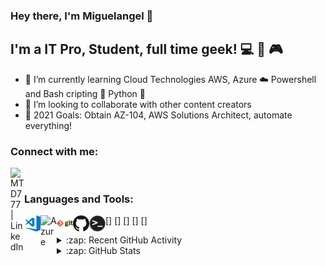### Hey there, I'm Miguelangel 👋


## I'm a IT Pro, Student, full time geek! :computer: :green_book: :video_game:

- 🌱 I’m currently learning Cloud Technologies AWS, Azure :cloud: Powershell and Bash cripting :memo: Python :snake:
- 👯 I’m looking to collaborate with other content creators
- 🥅 2021 Goals: Obtain AZ-104, AWS Solutions Architect, automate everything!

### Connect with me:

[<img align="left" alt="MTD777 | LinkedIn" width="22px" src="https://cdn.jsdelivr.net/npm/simple-icons@v3/icons/linkedin.svg" />][linkedin]

<br />

### Languages and Tools:

[<img align="left" alt="Visual Studio Code" width="26px" src="https://raw.githubusercontent.com/github/explore/80688e429a7d4ef2fca1e82350fe8e3517d3494d/topics/visual-studio-code/visual-studio-code.png" />]
[<img align="left" alt="Azure" width="26px" src="https://www.google.com/url?sa=i&url=https%3A%2F%2Fwww.flaticon.com%2Ffree-icon%2Fazure_873107&psig=AOvVaw0tlLgJazvnEz3TjnShkjAa&ust=1611461754485000&source=images&cd=vfe&ved=0CAIQjRxqFwoTCIiDyv6Yse4CFQAAAAAdAAAAABAD" />]
[<img align="left" alt="Git" width="26px" src="https://raw.githubusercontent.com/github/explore/80688e429a7d4ef2fca1e82350fe8e3517d3494d/topics/git/git.png" />]
[<img align="left" alt="GitHub" width="26px" src="https://raw.githubusercontent.com/github/explore/78df643247d429f6cc873026c0622819ad797942/topics/github/github.png" />]
[<img align="left" alt="Terminal" width="26px" src="https://raw.githubusercontent.com/github/explore/80688e429a7d4ef2fca1e82350fe8e3517d3494d/topics/terminal/terminal.png" />]

<details>
  <summary>:zap: Recent GitHub Activity</summary>
  
</details>

<details>
  <summary>:zap: GitHub Stats</summary>


</details>

[linkedin]: https://www.linkedin.com/in/miguelangelfk



